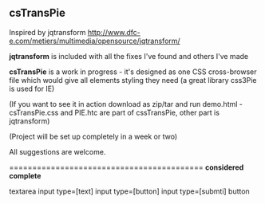 csTransPie
------------------------
Inspired by jqtransform  http://www.dfc-e.com/metiers/multimedia/opensource/jqtransform/ 

**jqtransform** is included with all the fixes I've found and others I've made

**csTransPie**
is a work in progress - it's designed as one CSS cross-browser file which would give all elements styling they need
(a great library css3Pie is used for IE)


(If you want to see it in action download as zip/tar and run demo.html - csTransPie.css and PIE.htc are part of cssTransPie, other part is jqtransform)

(Project will be set up completely in a week or two)

All suggestions are welcome.


==========================================
**considered complete**

 textarea
 input type=[text]
 input type=[button]
 input type=[submti]
 button